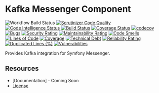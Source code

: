 Kafka Messenger Component
=============================
![Workflow Build Status](https://github.com/fractalzombie/frzb-kafka-messenger/actions/workflows/build.yml/badge.svg?event=push)
[![Scrutinizer Code Quality](https://scrutinizer-ci.com/g/fractalzombie/frzb-kafka-messenger/badges/quality-score.png?b=main)](https://scrutinizer-ci.com/g/fractalzombie/frzb-kafka-messenger/?branch=main)
[![Code Intelligence Status](https://scrutinizer-ci.com/g/fractalzombie/frzb-kafka-messenger/badges/code-intelligence.svg?b=main)](https://scrutinizer-ci.com/code-intelligence)
[![Build Status](https://scrutinizer-ci.com/g/fractalzombie/frzb-kafka-messenger/badges/build.png?b=main)](https://scrutinizer-ci.com/g/fractalzombie/frzb-kafka-messenger/build-status/main)
[![Coverage Status](https://coveralls.io/repos/github/fractalzombie/frzb-kafka-messenger/badge.svg?branch=main)](https://coveralls.io/github/fractalzombie/frzb-kafka-messenger?branch=main)
[![codecov](https://codecov.io/gh/fractalzombie/frzb-kafka-messenger/branch/main/graph/badge.svg?token=BF90VP2L0V)](https://codecov.io/gh/fractalzombie/frzb-kafka-messenger)
[![Bugs](https://sonarcloud.io/api/project_badges/measure?project=fractalzombie_frzb-kafka-messenger&metric=bugs)](https://sonarcloud.io/summary/new_code?id=fractalzombie_frzb-kafka-messenger)
[![Security Rating](https://sonarcloud.io/api/project_badges/measure?project=fractalzombie_frzb-kafka-messenger&metric=security_rating)](https://sonarcloud.io/summary/new_code?id=fractalzombie_frzb-kafka-messenger)
[![Maintainability Rating](https://sonarcloud.io/api/project_badges/measure?project=fractalzombie_frzb-kafka-messenger&metric=sqale_rating)](https://sonarcloud.io/summary/new_code?id=fractalzombie_frzb-kafka-messenger)
[![Code Smells](https://sonarcloud.io/api/project_badges/measure?project=fractalzombie_frzb-kafka-messenger&metric=code_smells)](https://sonarcloud.io/summary/new_code?id=fractalzombie_frzb-kafka-messenger)
[![Lines of Code](https://sonarcloud.io/api/project_badges/measure?project=fractalzombie_frzb-kafka-messenger&metric=ncloc)](https://sonarcloud.io/summary/new_code?id=fractalzombie_frzb-kafka-messenger)
[![Coverage](https://sonarcloud.io/api/project_badges/measure?project=fractalzombie_frzb-kafka-messenger&metric=coverage)](https://sonarcloud.io/summary/new_code?id=fractalzombie_frzb-kafka-messenger)
[![Technical Debt](https://sonarcloud.io/api/project_badges/measure?project=fractalzombie_frzb-kafka-messenger&metric=sqale_index)](https://sonarcloud.io/summary/new_code?id=fractalzombie_frzb-kafka-messenger)
[![Reliability Rating](https://sonarcloud.io/api/project_badges/measure?project=fractalzombie_frzb-kafka-messenger&metric=reliability_rating)](https://sonarcloud.io/summary/new_code?id=fractalzombie_frzb-kafka-messenger)
[![Duplicated Lines (%)](https://sonarcloud.io/api/project_badges/measure?project=fractalzombie_frzb-kafka-messenger&metric=duplicated_lines_density)](https://sonarcloud.io/summary/new_code?id=fractalzombie_frzb-kafka-messenger)
[![Vulnerabilities](https://sonarcloud.io/api/project_badges/measure?project=fractalzombie_frzb-kafka-messenger&metric=vulnerabilities)](https://sonarcloud.io/summary/new_code?id=fractalzombie_frzb-kafka-messenger)


Provides Kafka integration for Symfony Messenger.

Resources
---------

* [Documentation] - Coming Soon
* [License](https://github.com/fractalzombie/frzb-kafka-messenger/blob/main/LICENSE)
